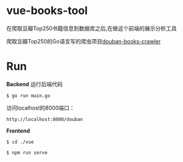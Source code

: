 # vue-books-tool  
在爬取豆瓣Top250书籍信息到数据库之后,在做这个前端的展示分析工具  

爬取豆瓣Top250的Go语言写的爬虫项目[douban-books-crawler](https://github.com/fenghaojiang/douban-books-crawler)  

  
# Run
**Backend**
运行后端代码

```shell
$ go run main.go
```

访问localhost的8000端口：
```shell
http://localhost:8000/douban
```  

**Frontend**

```shell
$ cd ./vue
```

```shell
$ npm run serve
```


